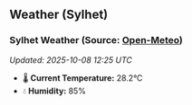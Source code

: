 ## Weather (Sylhet)

<!-- WEATHER-START -->
### Sylhet Weather (Source: [Open-Meteo](https://open-meteo.com))
_Updated: 2025-10-08 12:25 UTC_
* 🌡️ **Current Temperature:** 28.2°C
* 💧 **Humidity:** 85%
<!-- WEATHER-END -->









